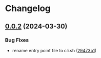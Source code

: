 # Changelog

## [0.0.2](https://github.com/joshunrau/semantic-release/compare/v0.0.1...v0.0.2) (2024-03-30)


### Bug Fixes

* rename entry point file to cli.sh ([29473b1](https://github.com/joshunrau/semantic-release/commit/29473b1c3cff378f1360e221093f1f078fa43ef6))
